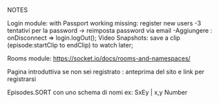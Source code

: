 NOTES


Login module:
    with Passport
	working
	missing:
		register new users
	-3 tentativi per la password -> reimposta password via email
	-Aggiungere : onDisconnect => login.logOut();
Video Snapshots:
	save a clip (episode:startClip to endClip)
	to watch later;

Rooms module:
    https://socket.io/docs/rooms-and-namespaces/

Pagina introduttiva
	se non sei registrato : anteprima del sito e link per registrarsi

Episodes.SORT con uno schema di nomi ex: SxEy | x,y Number
